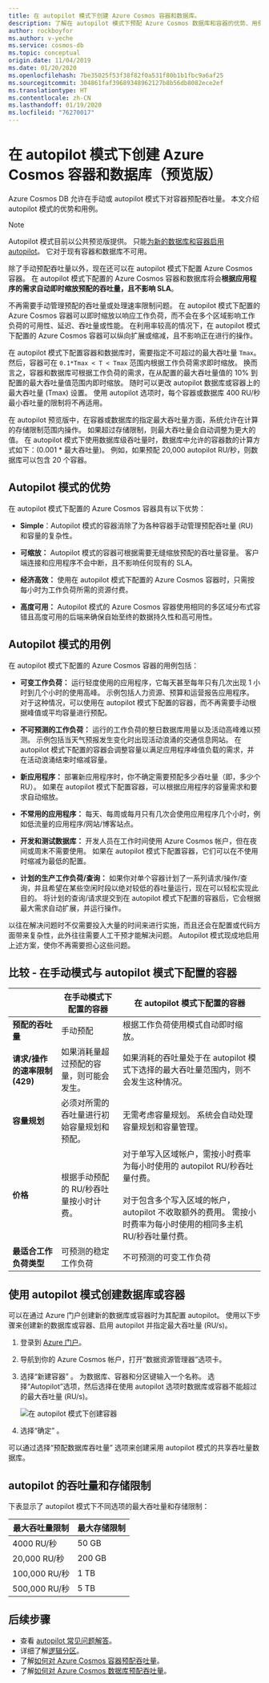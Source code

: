 ```yaml
---
title: 在 autopilot 模式下创建 Azure Cosmos 容器和数据库。
description: 了解在 autopilot 模式下预配 Azure Cosmos 数据库和容器的优势、用例和方法。
author: rockboyfor
ms.author: v-yeche
ms.service: cosmos-db
ms.topic: conceptual
origin.date: 11/04/2019
ms.date: 01/20/2020
ms.openlocfilehash: 7be35025f53f38f82f0a531f80b1b1fbc9a6af25
ms.sourcegitcommit: 304861faf39689348962127b8b56db8082ece2ef
ms.translationtype: HT
ms.contentlocale: zh-CN
ms.lasthandoff: 01/19/2020
ms.locfileid: "76270017"
---
```

<!--PENDING on AZURE CHINA CLOUD currently-->
<!--CONFIRM BEFORE RELEASEMENT-->
# <a name="create-azure-cosmos-containers-and-databases-in-autopilot-mode-preview"></a>在 autopilot 模式下创建 Azure Cosmos 容器和数据库（预览版）

Azure Cosmos DB 允许在手动或 autopilot 模式下对容器预配吞吐量。 本文介绍 autopilot 模式的优势和用例。

> [!NOTE]
> Autopilot 模式目前以公共预览版提供。 只能[为新的数据库和容器启用 autopilot](#create-a-database-or-a-container-with-autopilot-mode)。 它对于现有容器和数据库不可用。

除了手动预配吞吐量以外，现在还可以在 autopilot 模式下配置 Azure Cosmos 容器。 在 autopilot 模式下配置的 Azure Cosmos 容器和数据库将会**根据应用程序的需求自动即时缩放预配的吞吐量，且不影响 SLA**。

不再需要手动管理预配的吞吐量或处理速率限制问题。 在 autopilot 模式下配置的 Azure Cosmos 容器可以即时缩放以响应工作负荷，而不会在多个区域影响工作负荷的可用性、延迟、吞吐量或性能。 在利用率较高的情况下，在 autopilot 模式下配置的 Azure Cosmos 容器可以纵向扩展或缩减，且不影响正在进行的操作。

在 autopilot 模式下配置容器和数据库时，需要指定不可超过的最大吞吐量 `Tmax`。 然后，容器可在 `0.1*Tmax < T < Tmax` 范围内根据工作负荷需求即时缩放。 换而言之，容器和数据库可根据工作负荷的需求，在从配置的最大吞吐量值的 10% 到配置的最大吞吐量值范围内即时缩放。 随时可以更改 autopilot 数据库或容器上的最大吞吐量 (Tmax) 设置。 使用 autopilot 选项时，每个容器或数据库 400 RU/秒最小吞吐量的限制将不再适用。

在 autopilot 预览版中，在容器或数据库的指定最大吞吐量方面，系统允许在计算的存储限制范围内操作。 如果超过存储限制，则最大吞吐量会自动调整为更大的值。 在 autopilot 模式下使用数据库级吞吐量时，数据库中允许的容器数的计算方式如下：(0.001 * 最大吞吐量)。 例如，如果预配 20,000 autopilot RU/秒，则数据库可以包含 20 个容器。

## <a name="benefits-of-autopilot-mode"></a>Autopilot 模式的优势

在 autopilot 模式下配置的 Azure Cosmos 容器具有以下优势：

* **Simple**：Autopilot 模式的容器消除了为各种容器手动管理预配吞吐量 (RU) 和容量的复杂性。

* **可缩放：** Autopilot 模式的容器可根据需要无缝缩放预配的吞吐量容量。 客户端连接和应用程序不会中断，且不影响任何现有的 SLA。

* **经济高效：** 使用在 autopilot 模式下配置的 Azure Cosmos 容器时，只需按每小时为工作负荷所需的资源付费。

* **高度可用：** Autopilot 模式的 Azure Cosmos 容器使用相同的多区域分布式容错且高度可用的后端来确保自始至终的数据持久性和高可用性。

## <a name="use-cases-of-autopilot-mode"></a>Autopilot 模式的用例

在 autopilot 模式下配置的 Azure Cosmos 容器的用例包括：

* **可变工作负荷：** 运行轻度使用的应用程序，它每天甚至每年只有几次出现 1 小时到几个小时的使用高峰。 示例包括人力资源、预算和运营报告应用程序。 对于这种情况，可以使用在 autopilot 模式下配置的容器，而不再需要手动根据峰值或平均容量进行预配。

* **不可预测的工作负荷：** 运行的工作负荷的整日数据库用量以及活动高峰难以预测。 示例包括当天气预报发生变化时出现活动浪涌的交通信息网站。 在 autopilot 模式下配置的容器会调整容量以满足应用程序峰值负载的需求，并在活动浪涌结束时缩减容量。

* **新应用程序：** 部署新应用程序时，你不确定需要预配多少吞吐量（即，多少个 RU）。 如果在 autopilot 模式下配置容器，可以根据应用程序的容量需求和要求自动缩放。

* **不常用的应用程序：** 每天、每周或每月只有几次会使用应用程序几个小时，例如低流量的应用程序/网站/博客站点。

* **开发和测试数据库：** 开发人员在工作时间使用 Azure Cosmos 帐户，但在夜间或周末不需要使用。 如果在 autopilot 模式下配置容器，它们可以在不使用时缩减为最低的配置。

* **计划的生产工作负荷/查询：** 如果你对单个容器计划了一系列请求/操作/查询，并且希望在某些空闲时段以绝对较低的吞吐量运行，现在可以轻松实现此目的。 将计划的查询/请求提交到在 autopilot 模式下配置的容器后，它会根据最大需求自动扩展，并运行操作。

以往在解决问题时不仅需要投入大量的时间来进行实施，而且还会在配置或代码方面带来复杂性，此外往往需要人工干预才能解决问题。 Autopilot 模式现成地启用上述方案，使你不再需要担心这些问题。

## <a name="comparison---containers-configured-in-manual-mode-vs-autopilot-mode"></a>比较 - 在手动模式与 autopilot 模式下配置的容器

|  | 在手动模式下配置的容器  | 在 autopilot 模式下配置的容器 |
|---------|---------|---------|
| **预配的吞吐量** | 手动预配 | 根据工作负荷使用模式自动即时缩放。 |
| **请求/操作的速率限制 (429)** | 如果消耗量超过预配的容量，则可能会发生。 | 如果消耗的吞吐量处于在 autopilot 模式下选择的最大吞吐量范围内，则不会发生这种情况。   |
| **容量规划** |  必须对所需的吞吐量进行初始容量规划和预配。 |    无需考虑容量规划。 系统会自动处理容量规划和容量管理。 |
| **价格** | 根据手动预配的 RU/秒吞吐量按小时计费。 | 对于单写入区域帐户，需按小时费率为每小时使用的 autopilot RU/秒吞吐量付费。 <br/><br/>对于包含多个写入区域的帐户，autopilot 不收取额外的费用。 需按小时费率为每小时使用的相同多主机 RU/秒吞吐量付费。 |
| **最适合工作负荷类型** |  可预测的稳定工作负荷|   不可预测的可变工作负荷  |

<a name="create-a-database-or-a-container-with-autopilot-mode"></a>
## <a name="create-a-database-or-a-container-with-autopilot-mode"></a>使用 autopilot 模式创建数据库或容器

可以在通过 Azure 门户创建新的数据库或容器时为其配置 autopilot。 使用以下步骤来创建新的数据库或容器、启用 autopilot 并指定最大吞吐量 (RU/s)。

1. 登录到 [Azure 门户](https://portal.azure.cn)。

    <!--Not Available on [Azure Cosmos explorer.](https://cosmos.azure.com/)-->

1. 导航到你的 Azure Cosmos 帐户，打开“数据资源管理器”选项卡。 

1. 选择“新建容器”  。 为数据库、容器和分区键输入一个名称。 选择“Autopilot”选项，然后选择在使用 autopilot 选项时数据库或容器不能超过的最大吞吐量 (RU/s)。 

   ![在 autopilot 模式下创建容器](./media/provision-throughput-autopilot/create-container-autopilot-mode.png)

1. 选择“确定”  。

可以通过选择“预配数据库吞吐量”  选项来创建采用 autopilot 模式的共享吞吐量数据库。

<a name="autopilot-limits"></a>
## <a name="throughput-and-storage-limits-for-autopilot"></a>autopilot 的吞吐量和存储限制

下表显示了 autopilot 模式下不同选项的最大吞吐量和存储限制：

|最大吞吐量限制  |最大存储限制  |
|---------|---------|
|4000 RU/秒  |   50 GB    |
|20,000 RU/秒  |  200 GB  |
|100,000 RU/秒    |  1 TB   |
|500,000 RU/秒    |  5 TB  |

## <a name="next-steps"></a>后续步骤

* 查看 [autopilot 常见问题解答](autopilot-faq.md)。
* 详细了解[逻辑分区](partition-data.md)。
* 了解[如何对 Azure Cosmos 容器预配吞吐量](how-to-provision-container-throughput.md)。
* 了解[如何对 Azure Cosmos 数据库预配吞吐量](how-to-provision-database-throughput.md)。

<!-- Update_Description: new article about provision throughtput autopilot -->
<!--NEW.date: 01/19/2020-->